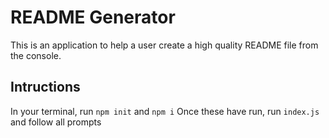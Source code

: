 # README Generator
This is an application to help a user create a high quality README file from the console.

## Intructions
In your terminal, run ``npm init`` and ``npm i``
Once these have run, run ``index.js`` and follow all prompts